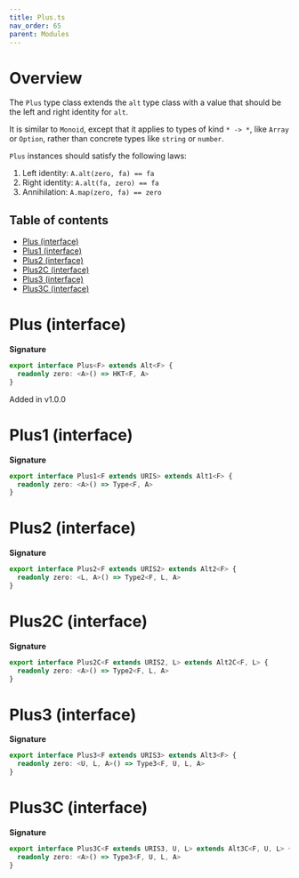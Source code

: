 ```yaml
---
title: Plus.ts
nav_order: 65
parent: Modules
---
```


# Overview

The `Plus` type class extends the `alt` type class with a value that should be the left and right identity for `alt`.

It is similar to `Monoid`, except that it applies to types of kind `* -> *`, like `Array` or `Option`, rather than
concrete types like `string` or `number`.

`Plus` instances should satisfy the following laws:

1. Left identity: `A.alt(zero, fa) == fa`
2. Right identity: `A.alt(fa, zero) == fa`
3. Annihilation: `A.map(zero, fa) == zero`

<h2 class="text-delta">Table of contents</h2>

- [Plus (interface)](#plus-interface)
- [Plus1 (interface)](#plus1-interface)
- [Plus2 (interface)](#plus2-interface)
- [Plus2C (interface)](#plus2c-interface)
- [Plus3 (interface)](#plus3-interface)
- [Plus3C (interface)](#plus3c-interface)

# Plus (interface)

**Signature**

```ts
export interface Plus<F> extends Alt<F> {
  readonly zero: <A>() => HKT<F, A>
}
```

Added in v1.0.0

# Plus1 (interface)

**Signature**

```ts
export interface Plus1<F extends URIS> extends Alt1<F> {
  readonly zero: <A>() => Type<F, A>
}
```

# Plus2 (interface)

**Signature**

```ts
export interface Plus2<F extends URIS2> extends Alt2<F> {
  readonly zero: <L, A>() => Type2<F, L, A>
}
```

# Plus2C (interface)

**Signature**

```ts
export interface Plus2C<F extends URIS2, L> extends Alt2C<F, L> {
  readonly zero: <A>() => Type2<F, L, A>
}
```

# Plus3 (interface)

**Signature**

```ts
export interface Plus3<F extends URIS3> extends Alt3<F> {
  readonly zero: <U, L, A>() => Type3<F, U, L, A>
}
```

# Plus3C (interface)

**Signature**

```ts
export interface Plus3C<F extends URIS3, U, L> extends Alt3C<F, U, L> {
  readonly zero: <A>() => Type3<F, U, L, A>
}
```
